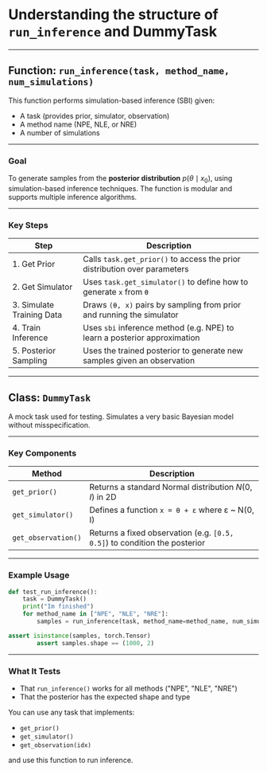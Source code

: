 # Understanding the structure of `run_inference` and DummyTask

---

## Function: `run_inference(task, method_name, num_simulations)`

This function performs simulation-based inference (SBI) given:

* A task (provides prior, simulator, observation)
* A method name (NPE, NLE, or NRE)
* A number of simulations

---

### Goal

To generate samples from the **posterior distribution** $p(\theta \mid x_0)$, using simulation-based inference techniques.
The function is modular and supports multiple inference algorithms.

---

### Key Steps

| Step                      | Description                                                                     |
| ------------------------- | ------------------------------------------------------------------------------- |
| 1. Get Prior              | Calls `task.get_prior()` to access the prior distribution over parameters       |
| 2. Get Simulator          | Uses `task.get_simulator()` to define how to generate `x` from `θ`              |
| 3. Simulate Training Data | Draws `(θ, x)` pairs by sampling from prior and running the simulator |
| 4. Train Inference        | Uses `sbi` inference method (e.g. NPE) to learn a posterior approximation       |
| 5. Posterior Sampling     | Uses the trained posterior to generate new samples given an observation         |

---

## Class: `DummyTask`

A mock task used for testing.
Simulates a very basic Bayesian model without misspecification.

---

### Key Components

| Method              | Description                                                                |
| ------------------- | -------------------------------------------------------------------------- |
| `get_prior()`       | Returns a standard Normal distribution $N(0, I)$ in 2D                     |
| `get_simulator()`   | Defines a function `x = θ + ε` where ε \~ N(0, I)                          |
| `get_observation()` | Returns a fixed observation (e.g. `[0.5, 0.5]`) to condition the posterior |

---


### Example Usage

```python
def test_run_inference():
    task = DummyTask()
    print("Im finished")
    for method_name in ["NPE", "NLE", "NRE"]:
        samples = run_inference(task, method_name=method_name, num_simulations=200)

assert isinstance(samples, torch.Tensor)
        assert samples.shape == (1000, 2)
```

---

### What It Tests

* That `run_inference()` works for all methods ("NPE", "NLE", "NRE")
* That the posterior has the expected shape and type



You can use any task that implements:

* `get_prior()`
* `get_simulator()`
* `get_observation(idx)`

and use this function to run inference.
